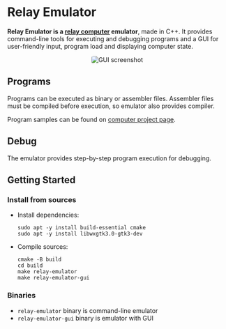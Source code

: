 # Relay Emulator
**Relay Emulator is a [relay computer](https://github.com/Dovgalyuk/Relay)
emulator**, made in C++. It provides command-line tools for executing and
debugging programs and a GUI for user-friendly input, program load and
displaying computer state.

<p align="center">
    <img
     style="border-radius: 0.25rem"
     src="https://user-images.githubusercontent.com/89527465/186873693-bb32df63-af32-450e-9511-22e1bd08fe15.png"
     alt="GUI screenshot">
</p>

## Programs
Programs can be executed as binary or assembler files. Assembler files
must be compiled before execution, so emulator also provides compiler.

Program samples can be found on
[computer project page](https://dovgalyuk.github.io/Relay/programs.html).

## Debug
The emulator provides step-by-step program execution for debugging.

## Getting Started
### Install from sources
- Install dependencies:
    ```
    sudo apt -y install build-essential cmake
    sudo apt -y install libwxgtk3.0-gtk3-dev
    ```
- Compile sources:
    ```
    cmake -B build
    cd build
    make relay-emulator
    make relay-emulator-gui
    ```
### Binaries
- `relay-emulator` binary is command-line emulator
- `relay-emulator-gui` binary is emulator with GUI
